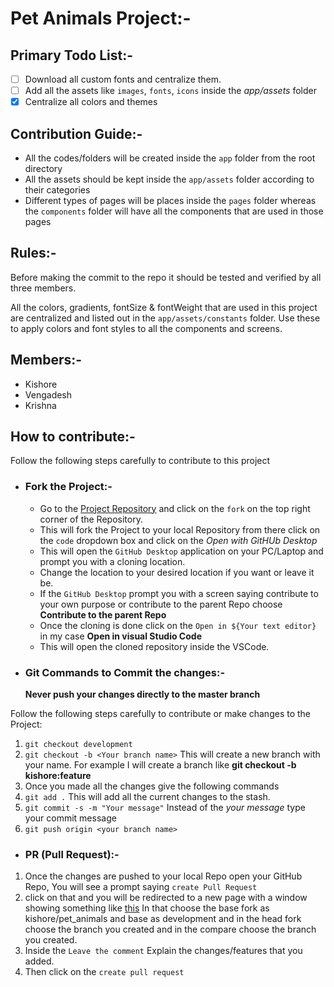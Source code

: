 # Pet Animals Project:-

## Primary Todo List:-

- [ ] Download all custom fonts and centralize them.
- [ ] Add all the assets like `images`, `fonts`, `icons` inside the _app/assets_ folder
- [x] Centralize all colors and themes

## Contribution Guide:-

- All the codes/folders will be created inside the `app` folder from the root directory
- All the assets should be kept inside the `app/assets` folder according to their categories
- Different types of pages will be places inside the `pages` folder whereas the `components` folder will have all the components that are used in those pages

## Rules:-

Before making the commit to the repo it should be tested and verified by all three members.

All the colors, gradients, fontSize & fontWeight that are used in this project are centralized and listed out in the `app/assets/constants` folder. Use these to apply colors and font styles to all the components and screens.

## Members:-

- Kishore
- Vengadesh
- Krishna

## How to contribute:-

Follow the following steps carefully to contribute to this project

- ### Fork the Project:-

  - Go to the [Project Repository](https://github.com/kishore007k/pet_animals) and click on the `fork` on the top right corner of the Repository.
  - This will fork the Project to your local Repository from there click on the `code` dropdown box and click on the _Open with GitHUb Desktop_
  - This will open the `GitHub Desktop` application on your PC/Laptop and prompt you with a cloning location.
  - Change the location to your desired location if you want or leave it be.
  - If the `GitHub Desktop` prompt you with a screen saying contribute to your own purpose or contribute to the parent Repo choose **Contribute to the parent Repo**
  - Once the cloning is done click on the `Open in ${Your text editor}` in my case **Open in visual Studio Code**
  - This will open the cloned repository inside the VSCode.

- ### Git Commands to Commit the changes:-

  **Never push your changes directly to the master branch**

Follow the following steps carefully to contribute or make changes to the Project:

1. `git checkout development`
1. `git checkout -b <Your branch name>` This will create a new branch with your name. For example I will create a branch like **git checkout -b kishore:feature**
1. Once you made all the changes give the following commands
1. `git add .` This will add all the current changes to the stash.
1. `git commit -s -m "Your message"` Instead of the _your message_ type your commit message
1. `git push origin <your branch name>`

- ### PR (Pull Request):-

1. Once the changes are pushed to your local Repo open your GitHub Repo, You will see a prompt saying `create Pull Request`
1. click on that and you will be redirected to a new page with a window showing something like [this](https://storage.googleapis.com/cdn.thenewstack.io/media/2018/06/bd933597-propen.png) In that choose the base fork as kishore/pet_animals and base as development and in the head fork choose the branch you created and in the compare choose the branch you created.
1. Inside the `Leave the comment` Explain the changes/features that you added.
1. Then click on the `create pull request`
